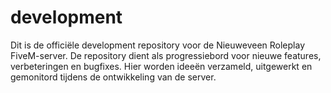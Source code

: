 # development
Dit is de officiële development repository voor de Nieuweveen Roleplay FiveM-server. De repository dient als progressiebord voor nieuwe features, verbeteringen en bugfixes. Hier worden ideeën verzameld, uitgewerkt en gemonitord tijdens de ontwikkeling van de server.
